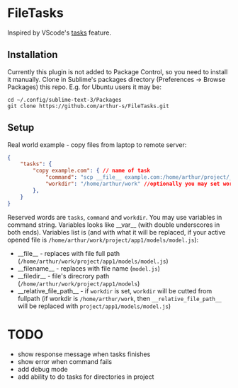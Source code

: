 # FileTasks
Inspired by VScode's [tasks](https://code.visualstudio.com/docs/editor/tasks) feature.

## Installation
Currently this plugin is not added to Package Control, so you need to install it manually. 
Clone in Sublime's packages directory (Preferences -> Browse Packages) this repo. E.g. for Ubuntu users it may be:
```
cd ~/.config/sublime-text-3/Packages
git clone https://github.com/arthur-s/FileTasks.git
```

## Setup
Real world example - copy files from laptop to remote server:
```json
{
    "tasks": {
        "copy example.com": { // name of task
            "command": "scp __file__ example.com:/home/arthur/project/__relative_file_path__",
            "workdir": "/home/arthur/work" //optionally you may set workdir
        },
    }
}
```

Reserved words are `tasks`, `command` and `workdir`. 
You may use variables in command string. Variables looks like \_\_var\_\_ (with double underscores in both ends). Variables list is (and with what it will be replaced, if your active opened file is `/home/arthur/work/project/app1/models/model.js`):

* \_\_file\_\_ - replaces with file full path (`/home/arthur/work/project/app1/models/model.js`)
* \_\_filename\_\_ - replaces with file name (`model.js`)
* \_\_filedir\_\_ - file's direcrory path (`/home/arthur/work/project/app1/models`)
* \_\_relative_file_path\_\_ - if `workdir` is set, `workdir` will be cutted from fullpath (if workdir is `/home/arthur/work`, then `__relative_file_path__` will be replaced with `project/app1/models/model.js`)

# TODO
* show response message when tasks finishes
* show error when command fails
* add debug mode
* add ability to do tasks for directories in project
